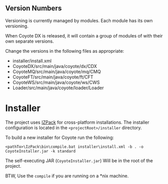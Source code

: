 ## Version Numbers

Versioning is currently managed by modules. Each module has its own versioning.

When Coyote DX is released, it will contain a group of modules of with their own separate versions.

Change the versions in the following files as appropriate:

* installer/install.xml
* CoyoteDX/src/main/java/coyote/dx/CDX 
* CoyoteMQ/src/main/java/coyote/mq/CMQ
* CoyoteFT/src/main/java/coyote/ft/CFT
* CoyoteWS/src/main/java/coyote/ws/CWS
* Loader/src/main/java/coyote/loader/Loader

# Installer

The project uses [IZPack](http://izpack.org/) for cross-platform installations. The installer configuration is located in the `<projectRoot>/installer` directory.

To build a new installer for Coyote run the following:

    <pathTo>\IzPack\bin\compile.bat installer\install.xml -b . -o CoyoteInstaller.jar -k standard

The self-executing JAR (`CoyoteInstaller.jar`) Will be in the root of the project.

BTW, Use the `compile` if you are running on a *nix machine.